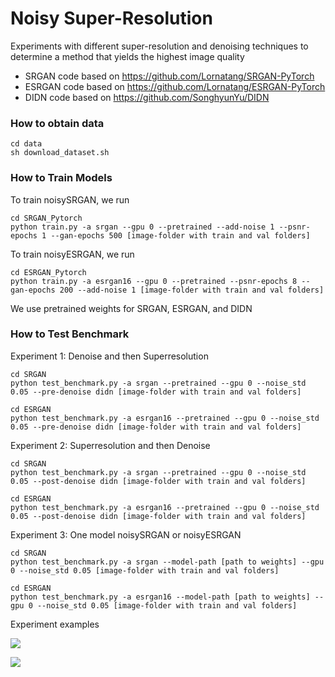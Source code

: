 # Noisy Super-Resolution
Experiments with different super-resolution and denoising techniques to determine a method that yields the highest image quality



- SRGAN code based on https://github.com/Lornatang/SRGAN-PyTorch
- ESRGAN code based on https://github.com/Lornatang/ESRGAN-PyTorch
- DIDN code based on https://github.com/SonghyunYu/DIDN


### How to obtain data

```text
cd data
sh download_dataset.sh
```       

### How to Train Models
To train noisySRGAN, we run 
```text
cd SRGAN_Pytorch
python train.py -a srgan --gpu 0 --pretrained --add-noise 1 --psnr-epochs 1 --gan-epochs 500 [image-folder with train and val folders]
```

To train noisyESRGAN, we run 
```text
cd ESRGAN_Pytorch
python train.py -a esrgan16 --gpu 0 --pretrained --psnr-epochs 8 --gan-epochs 200 --add-noise 1 [image-folder with train and val folders]
```

We use pretrained weights for SRGAN, ESRGAN, and DIDN

### How to Test Benchmark
Experiment 1: Denoise and then Superresolution
```text
cd SRGAN
python test_benchmark.py -a srgan --pretrained --gpu 0 --noise_std 0.05 --pre-denoise didn [image-folder with train and val folders]
```

```text
cd ESRGAN
python test_benchmark.py -a esrgan16 --pretrained --gpu 0 --noise_std 0.05 --pre-denoise didn [image-folder with train and val folders]
```

Experiment 2: Superresolution and then Denoise
```text
cd SRGAN
python test_benchmark.py -a srgan --pretrained --gpu 0 --noise_std 0.05 --post-denoise didn [image-folder with train and val folders]
```

```text
cd ESRGAN
python test_benchmark.py -a esrgan16 --pretrained --gpu 0 --noise_std 0.05 --post-denoise didn [image-folder with train and val folders]
```

Experiment 3: One model noisySRGAN or noisyESRGAN
```text
cd SRGAN
python test_benchmark.py -a srgan --model-path [path to weights] --gpu 0 --noise_std 0.05 [image-folder with train and val folders]
```

```text
cd ESRGAN
python test_benchmark.py -a esrgan16 --model-path [path to weights] --gpu 0 --noise_std 0.05 [image-folder with train and val folders]
```


Experiment examples

![](/visual_results/img8.png)

![](/visual_results/img4.png)

